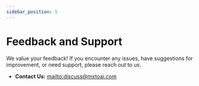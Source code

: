 ```yaml
---
sidebar_position: 5
---
```


# Feedback and Support

We value your feedback! If you encounter any issues, have suggestions for improvement, or need support, please reach out to us.

*   **Contact Us:** [mailto:discuss@mxtoai.com](mailto:discuss@mxtoai.com)

<!-- Update the links above with actual contact/support channels --> 